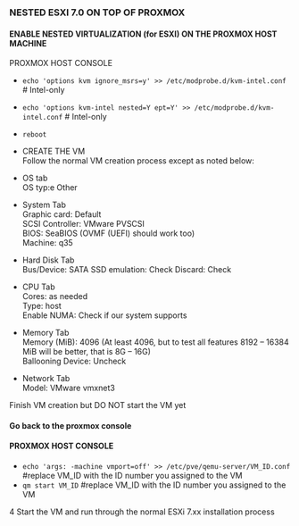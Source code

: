 ### NESTED ESXI 7.0 ON TOP OF PROXMOX

#### ENABLE NESTED VIRTUALIZATION (for ESXI) ON THE PROXMOX HOST MACHINE
PROXMOX HOST CONSOLE
- `echo 'options kvm ignore_msrs=y' >> /etc/modprobe.d/kvm-intel.conf `      # Intel-only
- `echo 'options kvm-intel nested=Y ept=Y' >> /etc/modprobe.d/kvm-intel.conf` # Intel-only
- `reboot`

- CREATE THE VM\
Follow the normal VM creation process except as noted below:

- OS tab\
OS typ:e Other

- System Tab\
Graphic card: Default\
SCSI Controller: VMware PVSCSI\
BIOS: SeaBIOS (OVMF (UEFI) should work too)\
Machine: q35

- Hard Disk Tab\
Bus/Device: SATA
SSD emulation: Check
Discard: Check

- CPU Tab\
Cores: as needed\
Type: host\
Enable NUMA: Check if our system supports

- Memory Tab\
Memory (MiB): 4096 (At least 4096, but to test all features 8192 – 16384 MiB will be better, that is 8G – 16G)\
Ballooning Device: Uncheck

- Network Tab\
Model: VMware vmxnet3

Finish VM creation but DO NOT start the VM yet

#### Go back to the proxmox console

#### PROXMOX HOST CONSOLE
- `echo 'args: -machine vmport=off' >> /etc/pve/qemu-server/VM_ID.conf` #replace VM_ID with the ID number you assigned to the VM
- `qm start VM_ID` #replace VM_ID with the ID number you assigned to the VM

4 Start the VM and run through the normal ESXi 7.xx installation process
